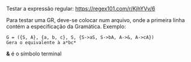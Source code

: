 Testar a expressão regular: https://regex101.com/r/KjhYVv/6

Para testar uma GR, deve-se colocar num arquivo, onde a primeira linha contém a especificação da Gramática.
Exemplo:
```
G = ({S, A}, {a, b, c}, S, {S->aS, S->bA, A->&, A->cA})
Gera o equivalente à a*bc* 
``` 

**&** é o símbolo terminal
